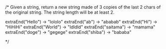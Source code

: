 /*
Given a string, return a new string made of 3 copies of the last 2 chars of the original string. The string length will be at least 2.

extraEnd("Hello") → "lololo"
extraEnd("ab") → "ababab"
extraEnd("Hi") → "HiHiHi"
extraEnd("World") → "ldldld"
extraEnd("saitama") → "mamama"
extraEnd("doge") → "gegege"
extraEnd("shiba") → "bababa"

*/